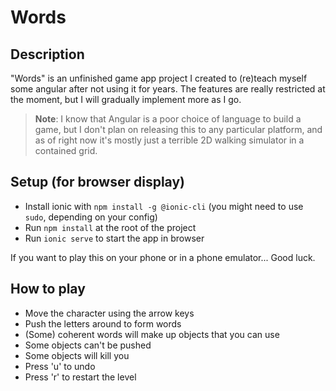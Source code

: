 # Words

## Description

"Words" is an unfinished game app project I created to (re)teach myself some angular after not using it for years. The features are really restricted at the moment, but I will gradually implement more as I go.

> **Note**: I know that Angular is a poor choice of language to build a game, but I don't plan on releasing this to any particular platform, and as of right now it's mostly just a terrible 2D walking simulator in a contained grid.

## Setup (for browser display)

- Install ionic with `npm install -g @ionic-cli` (you might need to use `sudo`, depending on your config)
- Run `npm install` at the root of the project
- Run `ionic serve` to start the app in browser

If you want to play this on your phone or in a phone emulator... Good luck.

## How to play

- Move the character using the arrow keys
- Push the letters around to form words
- (Some) coherent words will make up objects that you can use
- Some objects can't be pushed
- Some objects will kill you
- Press 'u' to undo
- Press 'r' to restart the level